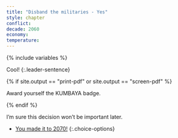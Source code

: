 ```yaml
---
title: "Disband the militaries - Yes"
style: chapter
conflict: 
decade: 2060
economy: 
temperature: 
---
```


{% include variables %}

Cool! 
{:.leader-sentence}

{% if site.output == "print-pdf" or site.output == "screen-pdf" %}

Award yourself the KUMBAYA badge.

{% endif %}

I’m sure this decision won’t be important later.

- [You made it to 2070!](part-page_2070-ecotopia.html)
{:.choice-options}

